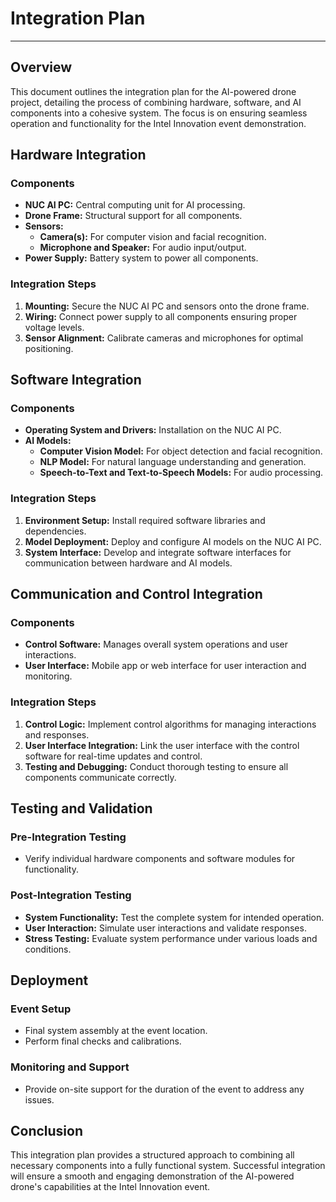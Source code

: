 # Integration Plan

---

## Overview

This document outlines the integration plan for the AI-powered drone project, detailing the process of combining hardware, software, and AI components into a cohesive system. The focus is on ensuring seamless operation and functionality for the Intel Innovation event demonstration.

## Hardware Integration

### Components
- **NUC AI PC:** Central computing unit for AI processing.
- **Drone Frame:** Structural support for all components.
- **Sensors:**
    - **Camera(s):** For computer vision and facial recognition.
    - **Microphone and Speaker:** For audio input/output.
- **Power Supply:** Battery system to power all components.

### Integration Steps
1. **Mounting:** Secure the NUC AI PC and sensors onto the drone frame.
2. **Wiring:** Connect power supply to all components ensuring proper voltage levels.
3. **Sensor Alignment:** Calibrate cameras and microphones for optimal positioning.

## Software Integration

### Components
- **Operating System and Drivers:** Installation on the NUC AI PC.
- **AI Models:**
    - **Computer Vision Model:** For object detection and facial recognition.
    - **NLP Model:** For natural language understanding and generation.
    - **Speech-to-Text and Text-to-Speech Models:** For audio processing.

### Integration Steps
1. **Environment Setup:** Install required software libraries and dependencies.
2. **Model Deployment:** Deploy and configure AI models on the NUC AI PC.
3. **System Interface:** Develop and integrate software interfaces for communication between hardware and AI models.

## Communication and Control Integration

### Components
- **Control Software:** Manages overall system operations and user interactions.
- **User Interface:** Mobile app or web interface for user interaction and monitoring.

### Integration Steps
1. **Control Logic:** Implement control algorithms for managing interactions and responses.
2. **User Interface Integration:** Link the user interface with the control software for real-time updates and control.
3. **Testing and Debugging:** Conduct thorough testing to ensure all components communicate correctly.

## Testing and Validation

### Pre-Integration Testing
- Verify individual hardware components and software modules for functionality.

### Post-Integration Testing
- **System Functionality:** Test the complete system for intended operation.
- **User Interaction:** Simulate user interactions and validate responses.
- **Stress Testing:** Evaluate system performance under various loads and conditions.

## Deployment

### Event Setup
- Final system assembly at the event location.
- Perform final checks and calibrations.

### Monitoring and Support
- Provide on-site support for the duration of the event to address any issues.

## Conclusion

This integration plan provides a structured approach to combining all necessary components into a fully functional system. Successful integration will ensure a smooth and engaging demonstration of the AI-powered drone's capabilities at the Intel Innovation event.
